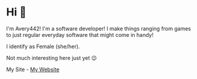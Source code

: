 # Hi 👋

I'm Avery442! I'm a software developer! I make things ranging from games to just regular everyday software that might come in handy!

I identify as Female (she/her).

Not much interesting here just yet 😉

My Site -  [My Website](https://avery442.uk)
